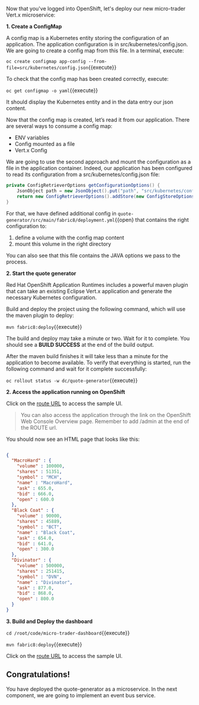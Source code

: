 Now that you've logged into OpenShift, let's deploy our new micro-trader Vert.x microservice:

**1. Create a ConfigMap**

A config map is a Kubernetes entity storing the configuration of an application. The application configuration is in src/kubernetes/config.json. We are going to create a config map from this file. In a terminal, execute:

``oc create configmap app-config --from-file=src/kubernetes/config.json``{{execute}}

To check that the config map has been created correctly, execute:

``oc get configmap -o yaml``{{execute}}

It should display the Kubernetes entity and in the data entry our json content.

Now that the config map is created, let’s read it from our application. There are several ways to consume a config map:

* ENV variables
* Config mounted as a file
* Vert.x Config

We are going to use the second approach and mount the configuration as a file in the application container. Indeed, our application has been configured to read its configuration from a src/kubernetes/config.json file:

```java
private ConfigRetrieverOptions getConfigurationOptions() {
    JsonObject path = new JsonObject().put("path", "src/kubernetes/config.json");
    return new ConfigRetrieverOptions().addStore(new ConfigStoreOptions().setType("file").setConfig(path));
}
```

For that, we have defined additional config in ``quote-generator/src/main/fabric8/deployment.yml``{{open} that contains the right configuration to:
1. define a volume with the config map content
2. mount this volume in the right directory

You can also see that this file contains the JAVA options we pass to the process.

**2. Start the quote generator**

Red Hat OpenShift Application Runtimes includes a powerful maven plugin that can take an
existing Eclipse Vert.x application and generate the necessary Kubernetes configuration.

Build and deploy the project using the following command, which will use the maven plugin to deploy:

`mvn fabric8:deploy`{{execute}}

The build and deploy may take a minute or two. Wait for it to complete. You should see a **BUILD SUCCESS** at the
end of the build output.

After the maven build finishes it will take less than a minute for the application to become available.
To verify that everything is started, run the following command and wait for it complete successfully:

`oc rollout status -w dc/quote-generator`{{execute}}

**2. Access the application running on OpenShift**

 Click on the
[route URL](http://quote-generator-vertx-kubernetes-workshop.[[HOST_SUBDOMAIN]]-80-[[KATACODA_HOST]].environments.katacoda.com)
to access the sample UI.

> You can also access the application through the link on the OpenShift Web Console Overview page. Remember to add /admin at the end of the ROUTE url.

You should now see an HTML page that looks like this:

```json

{
  "MacroHard" : {
    "volume" : 100000,
    "shares" : 51351,
    "symbol" : "MCH",
    "name" : "MacroHard",
    "ask" : 655.0,
    "bid" : 666.0,
    "open" : 600.0
  },
  "Black Coat" : {
    "volume" : 90000,
    "shares" : 45889,
    "symbol" : "BCT",
    "name" : "Black Coat",
    "ask" : 654.0,
    "bid" : 641.0,
    "open" : 300.0
  },
  "Divinator" : {
    "volume" : 500000,
    "shares" : 251415,
    "symbol" : "DVN",
    "name" : "Divinator",
    "ask" : 877.0,
    "bid" : 868.0,
    "open" : 800.0
  }
}
```

**3. Build and Deploy the dashboard**

`cd /root/code/micro-trader-dashboard`{{execute}}

`mvn fabric8:deploy`{{execute}}

Click on the
[route URL](http://micro-trader-dashboard-vertx-kubernetes-workshop.[[HOST_SUBDOMAIN]]-80-[[KATACODA_HOST]].environments.katacoda.com/admin)
to access the sample UI.

## Congratulations!

You have deployed the quote-generator as a microservice. In the next component, we are going to implement an event bus service. 
